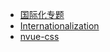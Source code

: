 - [国际化专题](/tutorial/i18n.md)
- [Internationalization](/tutorial/i18n.md)
- [nvue-css](/tutorial/nvue-css.md)
